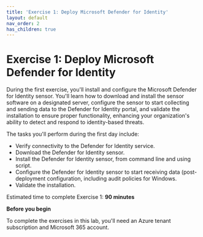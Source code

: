 ```yaml
---
title: 'Exercise 1: Deploy Microsoft Defender for Identity'
layout: default
nav_order: 2
has_children: true
---
```


# Exercise 1: Deploy Microsoft Defender for Identity

During the first exercise, you'll install and configure the Microsoft Defender for Identity sensor. You'll learn how to download and install the sensor software on a designated server, configure the sensor to start collecting and sending data to the Defender for Identity portal, and validate the installation to ensure proper functionality, enhancing your organization's ability to detect and respond to identity-based threats.

The tasks you'll perform during the first day include:

- Verify connectivity to the Defender for Identity service.
- Download the Defender for Identity sensor.
- Install the Defender for Identity sensor, from command line and using script. 
- Configure the Defender for Identity sensor to start receiving data (post-deployment configuration, including audit policies for Windows.
- Validate the installation.

Estimated time to complete Exercise 1: **90 minutes**

**Before you begin**

To complete the exercises in this lab, you'll need an Azure tenant subscription and Microsoft 365 account.
